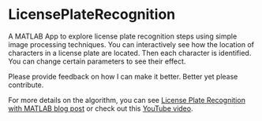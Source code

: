 # LicensePlateRecognition
A MATLAB App to explore license plate recognition steps using simple image processing techniques. You can interactively see how the location of characters in a license plate are located. Then each character is identified. You can change certain parameters to see their effect.

Please provide feedback on how I can make it better. Better yet please contribute.

For more details on the algorithm, you can see <a href="https://angoratutor.com/license-plate-recognition-with-matlab"> License Plate Recognition with MATLAB blog post</a> or check out this <a href="https://www.youtube.com/watch?v=AJW9hAw8fVM"> YouTube video</a>. 
